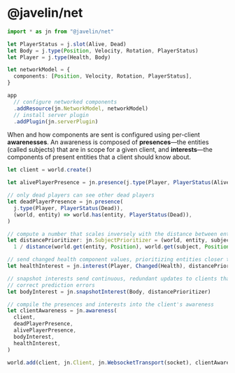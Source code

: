 # @javelin/net

```ts
import * as jn from "@javelin/net"

let PlayerStatus = j.slot(Alive, Dead)
let Body = j.type(Position, Velocity, Rotation, PlayerStatus)
let Player = j.type(Health, Body)

let networkModel = {
  components: [Position, Velocity, Rotation, PlayerStatus],
}

app
  // configure networked components
  .addResource(jn.NetworkModel, networkModel)
  // install server plugin
  .addPlugin(jn.serverPlugin)
```

When and how components are sent is configured using per-client **awarenesses**. An awareness is composed of **presences**—the entities (called subjects) that are in scope for a given client, and **interests**—the components of present entities that a client should know about.

```ts
let client = world.create()

let alivePlayerPresence = jn.presence(j.type(Player, PlayerStatus(Alive)))

// only dead players can see other dead players
let deadPlayerPresence = jn.presence(
  j.type(Player, PlayerStatus(Dead)),
  (world, entity) => world.has(entity, PlayerStatus(Dead)),
)

// compute a number that scales inversely with the distance between entity and subject
let distancePrioritizer: jn.SubjectPrioritizer = (world, entity, subject) =>
  1 / distance(world.get(entity, Position), world.get(subject, Position))

// send changed health component values, prioritizing entities closer to the player
let healthInterest = jn.interest(Player, Changed(Health), distancePrioritizer)

// snapshot interests send continuous, redundant updates to clients that allow clients to
// correct prediction errors
let bodyInterest = jn.snapshotInterest(Body, distancePrioritizer)

// compile the presences and interests into the client's awareness
let clientAwareness = jn.awareness(
  client,
  deadPlayerPresence,
  alivePlayerPresence,
  bodyInterest,
  healthInterest,
)

world.add(client, jn.Client, jn.WebsocketTransport(socket), clientAwareness)
```
